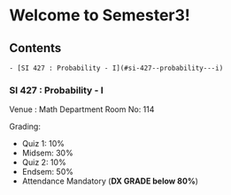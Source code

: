 # Welcome to Semester3!

## Contents
    - [SI 427 : Probability - I](#si-427--probability---i)

### SI 427 : Probability - I

Venue : Math Department Room No: 114


Grading: 

- Quiz 1: 10%
- Midsem: 30%
- Quiz 2: 10%
- Endsem: 50%
- Attendance Mandatory (**DX GRADE below 80%**)


